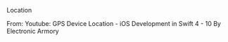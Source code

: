 Location

From: 
Youtube: GPS Device Location - iOS Development in Swift 4 - 10
By Electronic Armory

